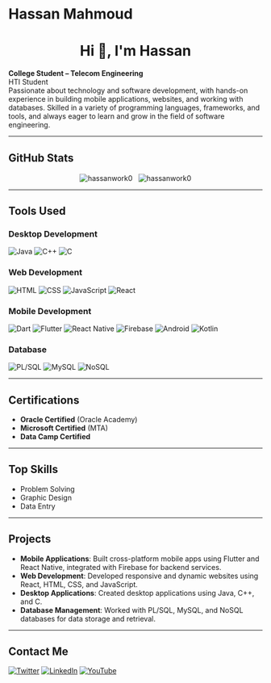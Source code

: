 # Hassan Mahmoud

<h1 align="center">Hi 👋, I'm Hassan</h1>

**College Student – Telecom Engineering**  
HTI Student  
Passionate about technology and software development, with hands-on experience in building mobile applications, websites, and working with databases. Skilled in a variety of programming languages, frameworks, and tools, and always eager to learn and grow in the field of software engineering.

---

## GitHub Stats

<p align="center">
  <img align="center" src="https://github-readme-stats.vercel.app/api/top-langs?username=hassanwork0&show_icons=true&locale=en&layout=compact" alt="hassanwork0" />
  &nbsp;
  <img align="center" src="https://github-readme-stats.vercel.app/api?username=hassanwork0&show_icons=true&locale=en" alt="hassanwork0" />
</p>

---

## Tools Used

### **Desktop Development**
![Java](https://img.shields.io/badge/Java-ED8B00?style=for-the-badge&logo=java&logoColor=white)
![C++](https://img.shields.io/badge/C%2B%2B-00599C?style=for-the-badge&logo=c%2B%2B&logoColor=white)
![C](https://img.shields.io/badge/C-00599C?style=for-the-badge&logo=c&logoColor=white)

### **Web Development**
![HTML](https://img.shields.io/badge/HTML5-E34F26?style=for-the-badge&logo=html5&logoColor=white)
![CSS](https://img.shields.io/badge/CSS3-1572B6?style=for-the-badge&logo=css3&logoColor=white)
![JavaScript](https://img.shields.io/badge/JavaScript-F7DF1E?style=for-the-badge&logo=javascript&logoColor=black)
![React](https://img.shields.io/badge/React-20232A?style=for-the-badge&logo=react&logoColor=61DAFB)

### **Mobile Development**
![Dart](https://img.shields.io/badge/Dart-0175C2?style=for-the-badge&logo=dart&logoColor=white)
![Flutter](https://img.shields.io/badge/Flutter-02569B?style=for-the-badge&logo=flutter&logoColor=white)
![React Native](https://img.shields.io/badge/React_Native-20232A?style=for-the-badge&logo=react&logoColor=61DAFB)
![Firebase](https://img.shields.io/badge/Firebase-FFCA28?style=for-the-badge&logo=firebase&logoColor=black)
![Android](https://img.shields.io/badge/Android-3DDC84?style=for-the-badge&logo=android&logoColor=white)
![Kotlin](https://img.shields.io/badge/Kotlin-0095D5?style=for-the-badge&logo=kotlin&logoColor=white)

### **Database**
![PL/SQL](https://img.shields.io/badge/PLSQL-F80000?style=for-the-badge&logo=oracle&logoColor=white)
![MySQL](https://img.shields.io/badge/MySQL-005C84?style=for-the-badge&logo=mysql&logoColor=white)
![NoSQL](https://img.shields.io/badge/NoSQL-4EA94B?style=for-the-badge&logo=mongodb&logoColor=white)

---

## Certifications
- **Oracle Certified** (Oracle Academy)
- **Microsoft Certified** (MTA)
- **Data Camp Certified**

---

## Top Skills
- Problem Solving
- Graphic Design
- Data Entry

---

## Projects
- **Mobile Applications**: Built cross-platform mobile apps using Flutter and React Native, integrated with Firebase for backend services.
- **Web Development**: Developed responsive and dynamic websites using React, HTML, CSS, and JavaScript.
- **Desktop Applications**: Created desktop applications using Java, C++, and C.
- **Database Management**: Worked with PL/SQL, MySQL, and NoSQL databases for data storage and retrieval.

---

## Contact Me
[![Twitter](https://img.shields.io/badge/Twitter-1DA1F2?style=for-the-badge&logo=twitter&logoColor=white)](https://x.com/hero58574760)
[![LinkedIn](https://img.shields.io/badge/LinkedIn-0077B5?style=for-the-badge&logo=linkedin&logoColor=white)](https://www.linkedin.com/in/hassan-mahmoud-6a69b11b7/)
[![YouTube](https://img.shields.io/badge/YouTube-FF0000?style=for-the-badge&logo=youtube&logoColor=white)](https://www.youtube.com/@Hassan0exe)
